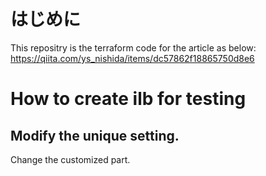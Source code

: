 # はじめに
This repositry is the terraform code for the article as below:
https://qiita.com/ys_nishida/items/dc57862f18865750d8e6

# How to create ilb for testing
## Modify the unique setting.




Change the customized part.

